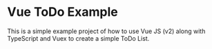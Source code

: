 # Vue ToDo Example
 This is a simple example project of how to use Vue JS (v2) along with TypeScript and Vuex to create a simple ToDo List.
